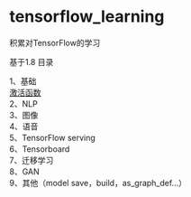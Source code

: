 # tensorflow_learning

积累对TensorFlow的学习

基于1.8
目录

1、基础<br>
[激活函数<br>](https://github.com/Luka0612/tensorflow_learning/blob/master/basic/activation_function.ipynb)
2、NLP<br>
3、图像<br>
4、语音<br>
5、TensorFlow serving<br>
6、Tensorboard<br>
7、迁移学习<br>
8、GAN<br>
9、其他（model save，build，as_graph_def...）
